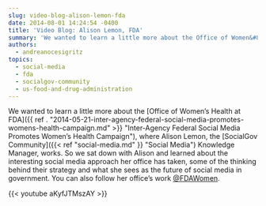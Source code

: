 ```yaml
---
slug: video-blog-alison-lemon-fda
date: 2014-08-01 14:24:54 -0400
title: 'Video Blog: Alison Lemon, FDA'
summary: 'We wanted to learn a little more about the Office of Women&#8217;s Health at FDA, where Alison Lemon, the SocialGov Community Knowledge Manager, works. So we sat down with Alison and learned about the interesting social media approach her office has taken, some of the thinking behind their strategy and what she sees as the'
authors:
  - andreanocesigritz
topics:
  - social-media
  - fda
  - socialgov-community
  - us-food-and-drug-administration
---
```


We wanted to learn a little more about the [Office of Women&#8217;s Health at FDA]({{ ref . "2014-05-21-inter-agency-federal-social-media-promotes-womens-health-campaign.md" >}} "Inter-Agency Federal Social Media Promotes Women’s Health Campaign"), where Alison Lemon, the [SocialGov Community]({{< ref "social-media.md" }} "Social Media") Knowledge Manager, works. So we sat down with Alison and learned about the interesting social media approach her office has taken, some of the thinking behind their strategy and what she sees as the future of social media in government. You can also follow her office&#8217;s work [@FDAWomen](https://twitter.com/FDAWomen).

{{< youtube aKyfJTMszAY >}}

